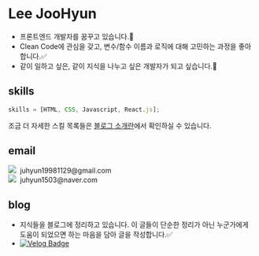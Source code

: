 # Lee JooHyun
- 프론트엔드 개발자를 꿈꾸고 있습니다.🔰
- Clean Code에 관심을 갖고, 변수/함수 이름과 로직에 대해 고민하는 과정을 좋아합니다.✅
- 같이 일하고 싶은, 같이 지식을 나누고 싶은 개발자가 되고 싶습니다.💭
## skills 
```js
skills = [HTML, CSS, Javascript, React.js];
```
조금 더 자세한 스킬 목록들은 [블로그 소개란](https://velog.io/@bami/about)에서 확인하실 수 있습니다.

## email
<div>
<a href="mailto:juhyun19981129@gmail.com"><img src="https://img.shields.io/badge/Gmail-d14836?style=for-the-badge&logo=Gmail&logoColor=white&link=juhyun19981129@gmail.com"></a> &nbspjuhyun19981129@gmail.com<br>
<a href="mailto:juhyun1503@naver.com"><img src="https://img.shields.io/badge/Naver-03C75A?style=for-the-badge&logo=Naver&logoColor=white&link=juhyun1503@naver.com"/></a> &nbspjuhyun1503@naver.com
</div>

## blog
- 지식들을 블로그에 정리하고 있습니다. 이 글들이 단순한 정리가 아닌 누군가에게 도움이 되었으면 하는 마음을 담아 글을 작성합니다.✅
- <a href='https://velog.io/@bami'>![Velog Badge](https://img.shields.io/badge/Velog-20C997?style=for-the-badge&logo=Velog&logoColor=white&link=https://velog.io/@bami)</a>
